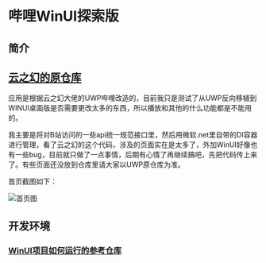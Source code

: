 # 哔哩WinUI探索版

## 简介

## [云之幻的原仓库](https://github.com/Richasy/BiliBili-UWP)

应用是根据云之幻大佬的UWP哔哩改造的，目前我只是测试了从UWP反向移植到WINUI桌面版是否需要更改太多的东西，所以播放和其他的什么功能都是不能用的。

我主要是将对B站访问的一些api统一规范接口里，然后用微软.net里自带的DI容器进行管理，看了云之幻的这个代码，涉及的页面实在是太多了，外加WinUI好像也有一些bug，目前就只做了一点事情，后期有心情了再继续搞吧，先把代码传上来了。有些页面还没放到仓库里请大家以UWP原仓库为准。

首页截图如下：

![首页图](https://github.com/GreenShadeZhang/BiliBili-WinUI/homepage.png)


## 开发环境

### [WinUI项目如何运行的参考仓库](https://github.com/GreenShadeZhang/WinUI-Tutorial-Code)